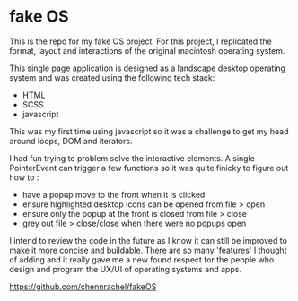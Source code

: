# fake OS

This is the repo for my fake OS project. For this project, I replicated the format, layout and interactions of the original macintosh operating system.

This single page application is designed as a landscape desktop operating system and was created using the following tech stack:

-   HTML
-   SCSS
-   javascript

This was my first time using javascript so it was a challenge to get my head around loops, DOM and iterators.

I had fun trying to problem solve the interactive elements. A single PointerEvent can trigger a few functions so it was quite finicky to figure out how to :

-   have a popup move to the front when it is clicked
-   ensure highlighted desktop icons can be opened from file > open
-   ensure only the popup at the front is closed from file > close
-   grey out file > close/close when there were no popups open

I intend to review the code in the future as I know it can still be improved to make it more concise and buildable. There are so many 'features' I thought of adding and it really gave me a new found respect for the people who design and program the UX/UI of operating systems and apps.

https://github.com/chennrachel/fakeOS
